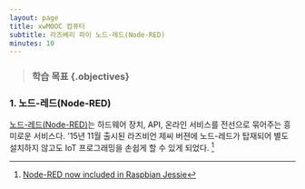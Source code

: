 ```yaml
---
layout: page
title: xwMOOC 컴퓨터
subtitle: 라즈베리 파이 노드-레드(Node-RED)
minutes: 10
---
```


> ### 학습 목표 {.objectives}
>

### 1. 노드-레드(Node-RED)


[노드-레드(Node-RED)](http://nodered.org/)는 하드웨어 장치, API, 온라인 서비스를 전선으로 묶어주는 흥미로운 서비스다. '15년 11월 출시된 라즈비언 제씨 버젼에 노드-레드가 탑재되어 별도 설치하지 않고도 IoT 프로그래밍을 손쉽게 할 수 있게 되었다. [^1]



[^1]: [Node-RED now included in Raspbian Jessie](http://blog.nodered.org/2015/11/25/node-red-included-in-raspian-jessie/)

[^2]: [Mr.Nukoon Phimsen Slideshare](http://www.slideshare.net/s0013254?utm_campaign=profiletracking&utm_medium=sssite&utm_source=ssslideview)
